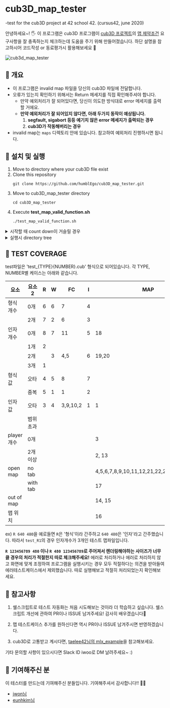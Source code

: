 # cub3D_map_tester
-test for the cub3D project at 42 school 42. (cursus42, june 2020)


안녕하세요~! 🖐 이 프로그램은 cub3D 프로그램이 [cub3D 프로젝트](https://github.com/moon9ua/42_seoul/wiki/2.-cub3D#cub3d)의 [맵 제약조건](https://github.com/moon9ua/42_seoul/wiki/2.-cub3D#chapter-4-%ED%95%84%EC%88%98-%ED%8C%8C%ED%8A%B8---cub3d) 요구사항을 잘 충족하는지 체크하는데 도움을 주기 위해 만들어졌습니다. 하단 설명을 참고하시어 코드작성 or 동료평가시 활용해보세요 🙂


![cub3d_map_tester](https://user-images.githubusercontent.com/54612343/83720405-f5973a00-a673-11ea-994a-c9cde59aa429.gif)
## 🍉 개요

- 이 프로그램은 invalid map 파일을 당신의 cub3D 파일에 전달합니다. 
- 오류가 있는지 확인하기 위해서는 Return 메세지를 직접 확인해주셔야 합니다.
  - 만약 예외처리가 잘 되어있다면, 당신이 의도한 방식대로 error 메세지를 출력할 거에요.
  - **만약 예외처리가 잘 되어있지 않다면, 아래 두가지 동작이 예상됩니다.**
      1. **segfault, sigabort 등등 예기치 않은 error 메세지가 출력되는 경우**
      2. **cub3D가 작동해버리는 경우**
- invalid map는 `maps` 디렉토리 안에 있습니다. 참고하여 예외처리 진행하시면 됩니다.




## 🍉 설치 및 실행

1. Move to directory where your cub3D file exist
2. Clone this repository
    ```console
    git clone https://github.com/humblEgo/cub3D_map_tester.git
    ```
3. Move to cub3D_map_tester directory
   ```console
   cd cub3D_map_tester
   ```
4. Execute **test_map_valid_function.sh**
    ```console
    ./test_map_valid_function.sh
    ```


<details>
    <summary>시작할 때 count down이 거슬릴 경우</summary>
    <p> <br>-f 옵션을 넣어서 count down을 생략할 수 있습니다. 
    
    ./test_map_valid_function.sh -f
    
</p>   
</details>


<details>
    <summary>실행시 directory tree</summary>
    <p> <br>결과적으로 test_map_valid_function.sh 의 상위폴더에 cub3D 실행파일이 있으면 됩니다.
    
    
    .
    ├── cub3D
    ├── _cub3D_map_tester
    |   ├── test_map_valid_function.sh
    |   ├── README.md
    |   ├── _images
    |   └── _maps
    |   ├── ...
    └── ...
    
    
</p>   
</details>



## 🍉 TEST COVERAGE

test파일은 'test_{TYPE}{NUMBER}.cub' 형식으로 되어있습니다. 
각 TYPE, NUMBER별 케이스는 아래와 같습니다.
   
| 요소       | 요소2    | R   | W   | FC       | I   | MAP                  |
| ---------- | -------- | --- | --- | -------- | --- | -------------------- |
| 형식 개수  | 0개      | 6   | 6   | 7        | 4   |                      |
|            | 2개      | 7   | 2   | 6        | 3   |                      |
| 인자 개수  | 0개      | 8   | 7   | 11       | 5   | 18                   |
|            | 1개      | 2   |     |          |     |                      |
|            | 2개      |     | 3   | 4,5      | 6   | 19,20                |
|            | 3개      | 1   |     |          |     |                      |
| 형식 값    | 오타     | 4   | 5   | 8        | 7   |                      |
|            | 중복     | 5   | 1   | 1        | 2   |                      |
| 인자 값    | 오타     | 3   | 4   | 3,9,10,2 | 1   | 1                    |
|            | 범위초과 |     |     |          |     |                      |
| player개수 | 0개      |     |     |          |     | 3                    |
|            | 2개 이상 |     |     |          |     | 2, 13                |
| open map   | no tab   |     |     |          |     | 4,5,6,7,8,9,10,11,12,21,22,23,24,25,26,27 |
|            | with tab |     |     |          |     | 17                   |
| out of map |          |     |     |          |     | 14, 15               |
| 맵 위치    |          |     |     |          |     | 16                   |

ex)
`R 640 480`을 예로들면 `R`은 '형식'이라 간주하고 `640 480`은 '인자'라고 간주했습니다.
따라서 `test_R1`의 경우 인자개수가 3개인 테스트 맵파일입니다.

**`R 123456789 480` 이나 `R 480 123456789`로 주어져서 렌더링해야하는 사이즈가 너무 클 경우의 처리가 적절한지 따로 체크해주세요!** 에러로 처리하거나 에러로 처리하지 않고 화면에 맞게 조정하여 프로그램을 실행시키는 경우 모두 적절하다는 의견을 받아들여 에러테스트케이스에서 제외했습니다. 따로 실행해보고 적절히 처리되었는지 확인해보세요.


## 🍉 참고사항

1. 쉘스크립트로 테스트 자동화는 처음 시도해보는 것이라 더 학습하고 싶습니다.
쉘스크립트 개선에 관하여 PR이나 ISSUE 남겨주세요! 감사히 배우겠습니다🙏

2. 맵 테스트케이스 추가를 원하신다면 역시 PR이나 ISSUE 남겨주시면 반영하겠습니다.

3. cub3D로 고통받고 계시다면, [taelee42님의 mlx_example](https://github.com/taelee42/mlx_example)을 참고해보세요.

기타 문의할 사항이 있으시다면 Slack ID iwoo로 DM 날려주세요~ :)

## 🍉 기여해주신 분

이 테스터를 만드는데 기여해주신 분들입니다. 기여해주셔서 감사합니다!! 👏👏 
- [jwon님](https://github.com/jwon42)
- [eunhkim님](https://github.com/eunhyulkim)
